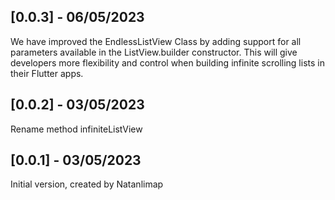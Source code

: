 ## [0.0.3] - 06/05/2023
We have improved the EndlessListView Class by adding support for all parameters available in the ListView.builder constructor. This will give developers more flexibility and control when building infinite scrolling lists in their Flutter apps.
## [0.0.2] - 03/05/2023
Rename method infiniteListView

## [0.0.1] - 03/05/2023
Initial version, created by Natanlimap
